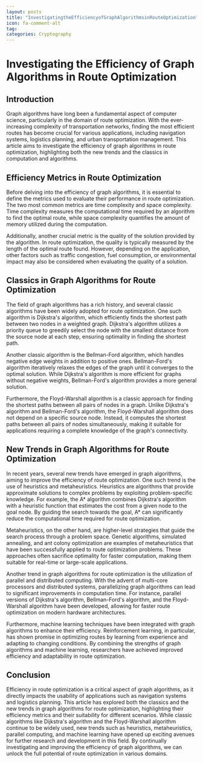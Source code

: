 ```yaml
---
layout: posts
title: "InvestigatingtheEfficiencyofGraphAlgorithmsinRouteOptimization"
icon: fa-comment-alt
tag:      
categories: Cryptography
---
```



# Investigating the Efficiency of Graph Algorithms in Route Optimization

## Introduction

Graph algorithms have long been a fundamental aspect of computer science, particularly in the domain of route optimization. With the ever-increasing complexity of transportation networks, finding the most efficient routes has become crucial for various applications, including navigation systems, logistics planning, and urban transportation management. This article aims to investigate the efficiency of graph algorithms in route optimization, highlighting both the new trends and the classics in computation and algorithms.

## Efficiency Metrics in Route Optimization

Before delving into the efficiency of graph algorithms, it is essential to define the metrics used to evaluate their performance in route optimization. The two most common metrics are time complexity and space complexity. Time complexity measures the computational time required by an algorithm to find the optimal route, while space complexity quantifies the amount of memory utilized during the computation.

Additionally, another crucial metric is the quality of the solution provided by the algorithm. In route optimization, the quality is typically measured by the length of the optimal route found. However, depending on the application, other factors such as traffic congestion, fuel consumption, or environmental impact may also be considered when evaluating the quality of a solution.

## Classics in Graph Algorithms for Route Optimization

The field of graph algorithms has a rich history, and several classic algorithms have been widely adopted for route optimization. One such algorithm is Dijkstra's algorithm, which efficiently finds the shortest path between two nodes in a weighted graph. Dijkstra's algorithm utilizes a priority queue to greedily select the node with the smallest distance from the source node at each step, ensuring optimality in finding the shortest path.

Another classic algorithm is the Bellman-Ford algorithm, which handles negative edge weights in addition to positive ones. Bellman-Ford's algorithm iteratively relaxes the edges of the graph until it converges to the optimal solution. While Dijkstra's algorithm is more efficient for graphs without negative weights, Bellman-Ford's algorithm provides a more general solution.

Furthermore, the Floyd-Warshall algorithm is a classic approach for finding the shortest paths between all pairs of nodes in a graph. Unlike Dijkstra's algorithm and Bellman-Ford's algorithm, the Floyd-Warshall algorithm does not depend on a specific source node. Instead, it computes the shortest paths between all pairs of nodes simultaneously, making it suitable for applications requiring a complete knowledge of the graph's connectivity.

## New Trends in Graph Algorithms for Route Optimization

In recent years, several new trends have emerged in graph algorithms, aiming to improve the efficiency of route optimization. One such trend is the use of heuristics and metaheuristics. Heuristics are algorithms that provide approximate solutions to complex problems by exploiting problem-specific knowledge. For example, the A* algorithm combines Dijkstra's algorithm with a heuristic function that estimates the cost from a given node to the goal node. By guiding the search towards the goal, A* can significantly reduce the computational time required for route optimization.

Metaheuristics, on the other hand, are higher-level strategies that guide the search process through a problem space. Genetic algorithms, simulated annealing, and ant colony optimization are examples of metaheuristics that have been successfully applied to route optimization problems. These approaches often sacrifice optimality for faster computation, making them suitable for real-time or large-scale applications.

Another trend in graph algorithms for route optimization is the utilization of parallel and distributed computing. With the advent of multi-core processors and distributed systems, parallelizing graph algorithms can lead to significant improvements in computation time. For instance, parallel versions of Dijkstra's algorithm, Bellman-Ford's algorithm, and the Floyd-Warshall algorithm have been developed, allowing for faster route optimization on modern hardware architectures.

Furthermore, machine learning techniques have been integrated with graph algorithms to enhance their efficiency. Reinforcement learning, in particular, has shown promise in optimizing routes by learning from experience and adapting to changing conditions. By combining the strengths of graph algorithms and machine learning, researchers have achieved improved efficiency and adaptability in route optimization.

## Conclusion

Efficiency in route optimization is a critical aspect of graph algorithms, as it directly impacts the usability of applications such as navigation systems and logistics planning. This article has explored both the classics and the new trends in graph algorithms for route optimization, highlighting their efficiency metrics and their suitability for different scenarios. While classic algorithms like Dijkstra's algorithm and the Floyd-Warshall algorithm continue to be widely used, new trends such as heuristics, metaheuristics, parallel computing, and machine learning have opened up exciting avenues for further research and development in this field. By continually investigating and improving the efficiency of graph algorithms, we can unlock the full potential of route optimization in various domains.